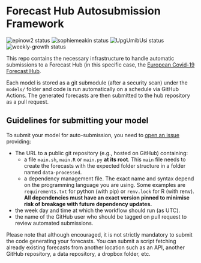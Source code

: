 
<!-- README.md is generated from README.Rmd. Please edit that file -->

# Forecast Hub Autosubmission Framework

<!-- badges: start -->

![epinow2
status](https://github.com/covid19-forecast-hub-europe/covid19-forecast-hub-europe-submissions/workflows/epinow2/badge.svg)
![sophiemeakin
status](https://github.com/covid19-forecast-hub-europe/covid19-forecast-hub-europe-submissions/workflows/sophiemeakin/badge.svg)
![UpgUmibUsi
status](https://github.com/covid19-forecast-hub-europe/covid19-forecast-hub-europe-submissions/workflows/UpgUmibUsi/badge.svg)
![weekly-growth
status](https://github.com/covid19-forecast-hub-europe/covid19-forecast-hub-europe-submissions/workflows/weekly-growth/badge.svg)
<!-- badges: end -->

This repo contains the necessary infrastructure to handle automatic
submissions to a Forecast Hub (in this specific case, the [European
Covid-19 Forecast
Hub](https://github.com/epiforecasts/covid19-forecast-hub-europe).

Each model is stored as a git submodule (after a security scan) under
the `models/` folder and code is run automatically on a schedule via
GitHub Actions. The generated forecasts are then submitted to the hub
repository as a pull request.

## Guidelines for submitting your model

To submit your model for auto-submission, you need to [open an
issue](https://github.com/epiforecasts/covid19-forecast-hub-europe-submissions/issues/new?template=new-model.md)
providing:

-   The URL to a public git repository (e.g., hosted on GitHub)
    containing:
    -   a file `main.sh`, `main.R` or `main.py` **at its root**. This
        `main` file needs to create the forecasts with the expected
        folder structure in a folder named `data-processed`.
    -   a dependency management file. The exact name and syntax depend
        on the programming language you are using. Some examples are
        `requirements.txt` for python (with pip) or `renv.lock` for R
        (with renv). **All dependencies must have an exact version
        pinned to minimise risk of breakage with future dependency
        updates.**
-   the week day and time at which the workflow should run (as UTC).
-   the name of the GitHub user who should be tagged on pull request to
    review automated submissions.

Please note that although encouraged, it is not strictly mandatory to
submit the code generating your forecasts. You can submit a script
fetching already existing forecasts from another location such as an
API, another GitHub repository, a data repository, a dropbox folder,
etc.
